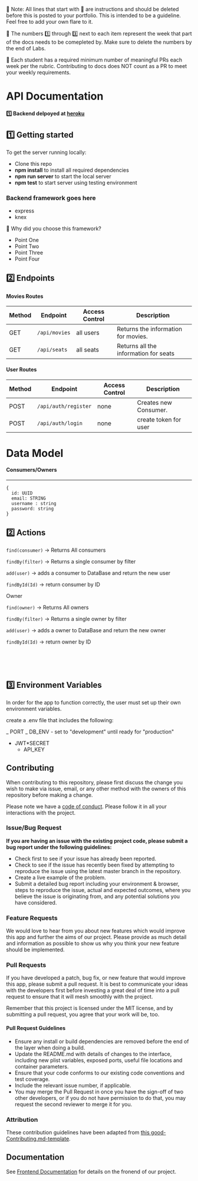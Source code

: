 🚫 Note: All lines that start with 🚫 are instructions and should be deleted before this is posted to your portfolio. This is intended to be a guideline. Feel free to add your own flare to it.

🚫 The numbers 1️⃣ through 3️⃣ next to each item represent the week that part of the docs needs to be comepleted by. Make sure to delete the numbers by the end of Labs.

🚫 Each student has a required minimum number of meaningful PRs each week per the rubric. Contributing to docs does NOT count as a PR to meet your weekly requirements.

# API Documentation

#### 1️⃣ Backend delpoyed at [heroku](https://movieknight01.herokuapp.com/) <br>

## 1️⃣ Getting started

To get the server running locally:

- Clone this repo
- **npm install** to install all required dependencies
- **npm run server** to start the local server
- **npm test** to start server using testing environment

### Backend framework goes here

- express
- knex

🚫 Why did you choose this framework?

- Point One
- Point Two
- Point Three
- Point Four

## 2️⃣ Endpoints

#### Movies Routes

| Method | Endpoint      | Access Control | Description                           |
| ------ | ------------- | -------------- | ------------------------------------- |
| GET    | `/api/movies` | all users      | Returns the information for movies.   |
| GET    | `/api/seats`  | all seats      | Returns all the information for seats |

#### User Routes

| Method | Endpoint             | Access Control | Description           |
| ------ | -------------------- | -------------- | --------------------- |
| POST   | `/api/auth/register` | none           | Creates new Consumer. |
| POST   | `/api/auth/login`    | none           | create token for user |

# Data Model

#### Consumers/Owners

---

```
{
  id: UUID
  email: STRING
  username : string
  password: string
}
```

## 2️⃣ Actions

`find(consumer)` -> Returns All consumers

`findBy(filter)` -> Returns a single consumer by filter

`add(user)` -> adds a consumer to DataBase and return the new user

`findById(Id)` -> return consumer by ID

Owner

`find(owner)` -> Returns All owners

`findBy(filter)` -> Returns a single owner by filter

`add(user)` -> adds a owner to DataBase and return the new owner

`findById(Id)` -> return owner by ID

<br>
<br>
<br>

## 3️⃣ Environment Variables

In order for the app to function correctly, the user must set up their own environment variables.

create a .env file that includes the following:

_ PORT
_ DB_ENV - set to "development" until ready for "production"

- JWT\*SECRET
  - API_KEY

## Contributing

When contributing to this repository, please first discuss the change you wish to make via issue, email, or any other method with the owners of this repository before making a change.

Please note we have a [code of conduct](./code_of_conduct.md). Please follow it in all your interactions with the project.

### Issue/Bug Request

**If you are having an issue with the existing project code, please submit a bug report under the following guidelines:**

- Check first to see if your issue has already been reported.
- Check to see if the issue has recently been fixed by attempting to reproduce the issue using the latest master branch in the repository.
- Create a live example of the problem.
- Submit a detailed bug report including your environment & browser, steps to reproduce the issue, actual and expected outcomes, where you believe the issue is originating from, and any potential solutions you have considered.

### Feature Requests

We would love to hear from you about new features which would improve this app and further the aims of our project. Please provide as much detail and information as possible to show us why you think your new feature should be implemented.

### Pull Requests

If you have developed a patch, bug fix, or new feature that would improve this app, please submit a pull request. It is best to communicate your ideas with the developers first before investing a great deal of time into a pull request to ensure that it will mesh smoothly with the project.

Remember that this project is licensed under the MIT license, and by submitting a pull request, you agree that your work will be, too.

#### Pull Request Guidelines

- Ensure any install or build dependencies are removed before the end of the layer when doing a build.
- Update the README.md with details of changes to the interface, including new plist variables, exposed ports, useful file locations and container parameters.
- Ensure that your code conforms to our existing code conventions and test coverage.
- Include the relevant issue number, if applicable.
- You may merge the Pull Request in once you have the sign-off of two other developers, or if you do not have permission to do that, you may request the second reviewer to merge it for you.

### Attribution

These contribution guidelines have been adapted from [this good-Contributing.md-template](https://gist.github.com/PurpleBooth/b24679402957c63ec426).

## Documentation

See [Frontend Documentation](https://github.com/Lambda-School-Labs/movie-slater-fe) for details on the fronend of our project.
